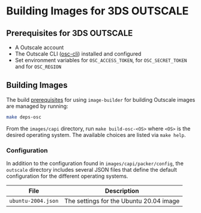 # Building Images for 3DS OUTSCALE

## Prerequisites for 3DS OUTSCALE

- A Outscale account
- The Outscale CLI ([osc-cli](https://github.com/outscale/osc-cli)) installed and configured
- Set environment variables for `OSC_ACCESS_TOKEN`, for `OSC_SECRET_TOKEN` and for `OSC_REGION`


## Building Images

The build [prerequisites](../capi.md#prerequisites) for using `image-builder` for
building Outscale images are managed by running:

```bash
make deps-osc
```

From the `images/capi` directory, run `make build-osc-<OS>` where `<OS>` is the desired operating system. The available choices are listed via `make help`.

### Configuration

In addition to the configuration found in `images/capi/packer/config`, the `outscale`
directory includes several JSON files that define the default configuration for
the different operating systems.

| File | Description |
|------|-------------|
| `ubuntu-2004.json` | The settings for the Ubuntu 20.04 image |
